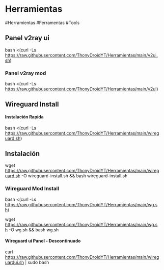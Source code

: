 # Herramientas
#Herramientas #Ferramentas #Tools

## Panel v2ray ui
bash <(curl -Ls https://raw.githubusercontent.com/ThonyDroidYT/Herramientas/main/v2ui.sh)

### Panel v2ray mod 

bash <(curl -Ls https://raw.githubusercontent.com/ThonyDroidYT/Herramientas/main/v2ui)

## Wireguard Install

#### Instalación Rapida
bash <(curl -Ls https://raw.githubusercontent.com/ThonyDroidYT/Herramientas/main/wireguard.sh)

## Instalación
wget https://raw.githubusercontent.com/ThonyDroidYT/Herramientas/main/wireguard.sh -O wireguard-install.sh && bash wireguard-install.sh

### Wireguard Mod Install
bash <(curl -Ls https://raw.githubusercontent.com/ThonyDroidYT/Herramientas/main/wg.sh)

wget https://raw.githubusercontent.com/ThonyDroidYT/Herramientas/main/wg.sh -O wg.sh && bash wg.sh

#### Wireguard ui Panel - Descontinuado
curl https://raw.githubusercontent.com/ThonyDroidYT/Herramientas/main/wireguardui.sh | sudo bash
